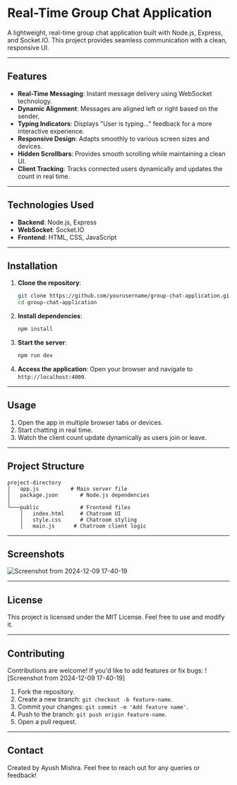 # Real-Time Group Chat Application

A lightweight, real-time group chat application built with Node.js, Express, and Socket.IO. This project provides seamless communication with a clean, responsive UI.

---

## Features

- **Real-Time Messaging**: Instant message delivery using WebSocket technology.
- **Dynamic Alignment**: Messages are aligned left or right based on the sender.
- **Typing Indicators**: Displays "User is typing..." feedback for a more interactive experience.
- **Responsive Design**: Adapts smoothly to various screen sizes and devices.
- **Hidden Scrollbars**: Provides smooth scrolling while maintaining a clean UI.
- **Client Tracking**: Tracks connected users dynamically and updates the count in real time.

---

## Technologies Used

- **Backend**: Node.js, Express
- **WebSocket**: Socket.IO
- **Frontend**: HTML, CSS, JavaScript

---

## Installation

1. **Clone the repository**:
   ```bash
   git clone https://github.com/yourusername/group-chat-application.git
   cd group-chat-application
   ```

2. **Install dependencies**:
   ```bash
   npm install
   ```

3. **Start the server**:
   ```bash
   npm run dev
   ```

4. **Access the application**:
   Open your browser and navigate to `http://localhost:4000`.

---

## Usage

1. Open the app in multiple browser tabs or devices.
2. Start chatting in real time.
3. Watch the client count update dynamically as users join or leave.

---

## Project Structure

```
project-directory
│   app.js          # Main server file
│   package.json       # Node.js dependencies
│
└───public             # Frontend files
    │   index.html     # Chatroom UI
    │   style.css      # Chatroom styling
    │   main.js      # Chatroom client logic
```

---

## Screenshots

![Screenshot from 2024-12-09 17-40-19](https://github.com/user-attachments/assets/8ea16e71-e591-4ad4-a2f6-fa01bb54417a)

---

## License

This project is licensed under the MIT License. Feel free to use and modify it.

---

## Contributing

Contributions are welcome! If you'd like to add features or fix bugs:
![Screenshot from 2024-12-09 17-40-19]

1. Fork the repository.
2. Create a new branch: `git checkout -b feature-name`.
3. Commit your changes: `git commit -m 'Add feature name'`.
4. Push to the branch: `git push origin feature-name`.
5. Open a pull request.

---

## Contact

Created by Ayush Mishra. Feel free to reach out for any queries or feedback!
